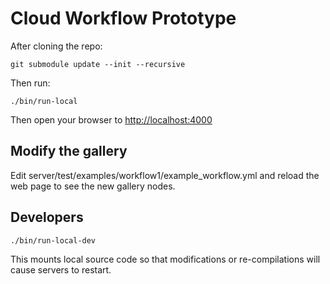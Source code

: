 # Cloud Workflow Prototype

After cloning the repo:

	git submodule update --init --recursive

Then run:

	./bin/run-local

Then open your browser to  [http://localhost:4000](http://localhost:4000)

## Modify the gallery

Edit server/test/examples/workflow1/example_workflow.yml and reload the web page to see the new gallery nodes.


## Developers

	./bin/run-local-dev

This mounts local source code so that modifications or re-compilations will cause servers to restart.


